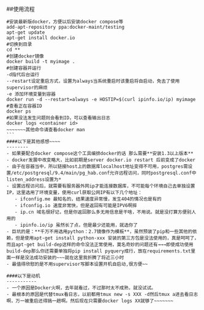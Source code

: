 ##使用流程
````
#安装最新版docker，方便以后安装docker compose等
add-apt-repository ppa:docker-maint/testing
apt-get update
apt-get install docker.io
#切换到目录
cd **
#创建docker镜像
docker build -t myimage .
#创建容器并运行
-d指代后台运行
--restart设定重启方式，设置为always当系统重启时该重启将自启动，免去了使用supervisor的麻烦
-e 添加环境变量到容器
docker run -d --restart=always -e HOSTIP=$(curl ipinfo.io/ip) myimage
#查看正在容器ID
docker ps
#如果没法发生问题则会看到ID，可以查看输出日志
docker logs <container id>
~~~~~~~其他命令请查看docker man
```
####以下是其他感想~~~~
--------
- 如果要配合docker compose这个工具编排docker的话 那么需要**安装1.3以上版本**
- docker发展中改变略大，比如前期是server docker.io restart 后前变成了docker
- 由于在容器当中，所以链接host上的数据库localhost地址变得不可用，postgres需设置/etc/postgresql/9.4/main/pg_hab.conf允许远程访问，同时postgresql.conf中listen_address设置为*
- 设置远程访问后，就需要有服务器外网ip才能连接数据库，不可能每个环境自己去单独设置IP，这里选用了环境变量，使用curl获取公网IP有以下几个地址：
   - ifconfig.me 最知名的，结果速度异常慢，发生404的情况也是有的
   - ifconfig.io 速度非常快，但是返回有可能是IPV6啊摔
   - ip.cn 域名很好记，但是你返回那么多无用信息是干啥，不用说。就是没打算方便别人用的
   - ipinfo.io/ip 虽然长了点，但是最少还能用，就选你了
- 巨坑的是：**千万不用选用python：2.7镜像作为模板**，虽然预装了pip和一些其他的依赖，但是使用apt-get install python-xxx 安装的第三方包是没法使用的，真是呵呵了，而且apt-get build-dep这样的命令没法正常使用，莫名奇妙的问题还有→→→即使成功使用build-dep那么你还需要单独将pip install pyquery成行，放在requirements.txt里面一样是没法成功安装的~~~就在这里我折腾了将近三小时
- 最值得欣慰的是不用supervisor写脚本设置开机自启动,很方便~~

####以下是动机
-----------
- 一个原因是Docker火啊，去年就看过，不过那时太不成熟，就没试试。
- 最根本的原因是代替tmux看日志，以前都用tmux new -s XXX -d然后tmux a进去看日志啊，万一被重启还得搞一趟啊。然后现在只需要docker logs XX就够了~~~~~~~

